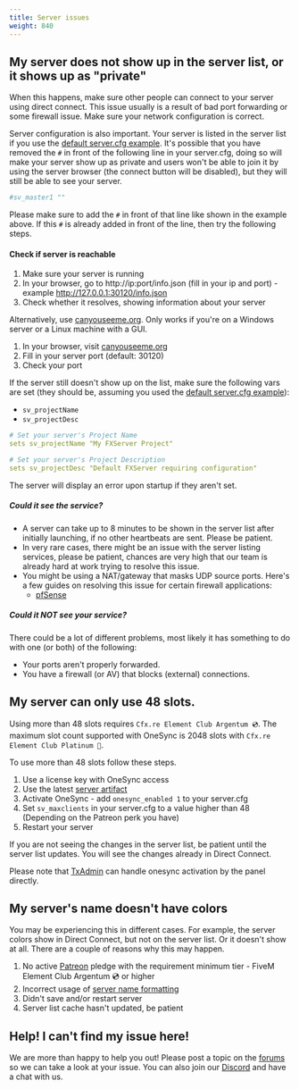 ```yaml
---
title: Server issues
weight: 840
---
```


My server does not show up in the server list, or it shows up as "private"
---------------------------------------------

When this happens, make sure other people can connect to your server using
direct connect. This issue usually is a result of bad port forwarding or some
firewall issue. Make sure your network configuration is correct.

Server configuration is also important. Your server is listed in the server list if you use the [default server.cfg example][servercfg]. It's possible that you have removed the `#` in front of the following line in your server.cfg, doing so will make your server show up as private and users won't be able to join it by using the server browser (the connect button will be disabled), but they will still be able to see your server.

```yaml
#sv_master1 ""
```

Please make sure to add the `#` in front of that line like shown in the example above. If this `#` is already added in front of the line, then try the following steps.

#### Check if server is reachable

1. Make sure your server is running
2. In your browser, go to http://ip:port/info.json (fill in your ip and port) - example http://127.0.0.1:30120/info.json
3. Check whether it resolves, showing information about your server

Alternatively, use [canyouseeme.org](http://canyouseeme.org). Only works if you're on a Windows server or a Linux machine with a GUI.

1. In your browser, visit [canyouseeme.org](http://canyouseeme.org)
2. Fill in your server port (default: 30120)
3. Check your port

If the server still doesn't show up on the list, make sure the following vars are set (they should be, assuming you used the [default server.cfg example][servercfg]):

- `sv_projectName`
- `sv_projectDesc`

```yaml
# Set your server's Project Name
sets sv_projectName "My FXServer Project"

# Set your server's Project Description
sets sv_projectDesc "Default FXServer requiring configuration"
```

The server will display an error upon startup if they aren't set.

##### Could it see the service?

- A server can take up to 8 minutes to be shown in the server list after initially launching, if no other heartbeats are
  sent. Please be patient.
- In very rare cases, there might be an issue with the server listing services, please be patient, chances are very high
  that our team is already hard at work trying to resolve this issue.
- You might be using a NAT/gateway that masks UDP source ports. Here's a few guides on resolving this issue for certain
  firewall applications:
  - [pfSense][pfsensenat]

##### Could it NOT see your service?

There could be a lot of different problems, most likely it has something to do with one (or both) of the following:

- Your ports aren't properly forwarded.
- You have a firewall (or AV) that blocks (external) connections.

My server can only use 48 slots.
---------------------------------

Using more than 48 slots requires `Cfx.re Element Club Argentum 💿`. The maximum slot count supported with OneSync is 2048 slots with `Cfx.re Element Club Platinum 🌟`.

To use more than 48 slots follow these steps.

1. Use a license key with OneSync access
2. Use the latest [server artifact][setting-up-server]
2. Activate OneSync - add `onesync_enabled 1` to your server.cfg
3. Set `sv_maxclients` in your server.cfg to a value higher than 48 (Depending on the Patreon perk you have)
4. Restart your server

If you are not seeing the changes in the server list, be patient until the server list updates. You will see the changes already in Direct Connect.

Please note that [TxAdmin](/docs/resources/txAdmin/) can handle onesync activation by the panel directly.

My server's name doesn't have colors
---------------------------------

You may be experiencing this in different cases. For example, the server colors show in Direct Connect, but not on the server list. Or it doesn't show at all. There are a couple of reasons why this may happen.

1. No active [Patreon][patreon] pledge with the requirement minimum tier - FiveM Element Club Argentum 💿 or higher
2. Incorrect usage of [server name formatting][chat-formatting]
3. Didn't save and/or restart server
4. Server list cache hasn't updated, be patient

Help! I can't find my issue here!
---------------------------------

We are more than happy to help you out!
Please post a topic on the [forums][forum] so we can take a look at your issue.
You can also join our [Discord][discord] and have a chat with us.

[patreon]: https://patreon.com/fivem
[forum]: https://forum.cfx.re/
[discord]: https://discord.gg/fivem
[pfsensenat]: https://docs.netgate.com/pfsense/en/latest/nat/outbound.html#static-port
[servercfg]: /docs/server-manual/setting-up-a-server-vanilla/#servercfg
[chat-formatting]: https://forum.cfx.re/t/67641
[setting-up-server]: /docs/server-manual/setting-up-a-server